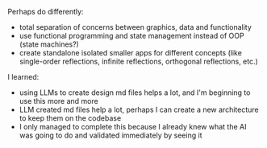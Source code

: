 Perhaps do differently:
- total separation of concerns between graphics, data and functionality
- use functional programming and state management instead of OOP (state machines?)
- create standalone isolated smaller apps for different concepts (like single-order reflections, infinite reflections, orthogonal reflections, etc.)

I learned:
- using LLMs to create design md files helps a lot, and I'm beginning to use this more and more
- LLM created md files help a lot, perhaps I can create a new architecture to keep them on the codebase
- I only managed to complete this because I already knew what the AI was going to do and validated immediately by seeing it